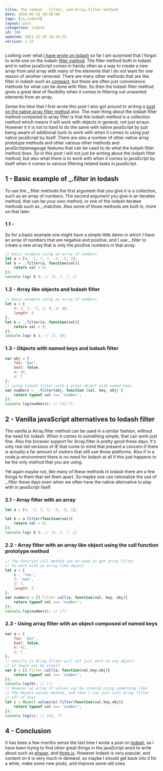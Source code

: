 ```yaml
---
title: The lodash _.filter, and Array.filter methods
date: 2018-05-18 10:50:00
tags: [js,lodash]
layout: post
categories: lodash
id: 190
updated: 2021-12-19 10:30:23
version: 1.12
---
```


Looking over what [I have wrote on lodash](/categories/lodash) so far I am surprised that I forgot to write one on the lodash [filter method](https://lodash.com/docs/4.17.10#filter). The filter method both in lodash and in native javaScript comes in handy often as a way to create a new array from and array with many of the elements that I do not want for one reason of another removed. There are many other methods that are like filter in lodash such as [compact](/2018/08/09/lodash_compact/), but these are often just convenience methods for what can be done with filter. So then the lodash filter method gives a great deal of flexibility when it comes to filtering out unwanted elements from an array.

Sense the time that I first wrote this post I also got around to writing a [post on the native array filter method](/2020/10/03/js-array-filter/) also. The main thing about the lodash filter method compared to array filter is that the lodash method is a collection method which means it will work with objects in general, not just arrays. However it it is not to hard to do the same with native javaScript by just being aware of additional tools to work with when it comes to using just native javaScript by itself. There are also a number of other native array prototype methods and other various other methods and javaScritplanagauge features that can be used to do what the lodash filter method does. So in this post I will not just be writing about the lodash filter method, but also what there is to work with when it comes to javaScript by itself when it comes to various filtering related tasks in javaScript.

<!-- more -->

## 1 - Basic example of \_.filter in lodash

To use the \_.filter methods the first argument that you give it is a collection, such as an array of numbers. The second argument you give is an iteratee method, that can be your own method, or one of the lodash iteratee methods such as \_.matches. Also some of those methods are built in, more on that later.

### 1.1 -

So for a basic example one might have a simple little demo in which I have an array of numbers that are negative and positive, and I use \_.filter to create a new array that is only the positive numbers in that array.


```js
// basic example using an array of numbers
let a = [4, -1, 7, 7, -3, -5, 1];
let b = _.filter(a, function(val){
    return val > 0;
});
console.log( b ); // [4, 7, 7, 1]
```

### 1.2 - Array like objects and lodash filter

```js
// basic example using an array of numbers
let a = {
    0: 2, 1: -7, 2: 0, 3: 40,
    length: 4
};
let b = _.filter(a, function(val){
    return val > 0;
});
console.log( b ); // [2, 40]
```

### 1.3 - Objects with named keys and lodash filter

```js
var obj = {
    foo: 'bar',
    bool: false,
    n: 42,
    c: 7
};
// using lodash filter with a plain object with named keys
var numbers = _.filter(obj, function (val, key, obj) {
    return typeof val === 'number';
});
console.log(numbers); // [42,7];
```

## 2 - Vanilla javaScript alternatives to lodash filter

The vanilla js Array.filter method can be used in a similar fashion, without the need for lodash. When it comes to something simple, that can work just fine. Also the browser support for Array.filter is pretty good these days, it's only real old versions of IE that come to mind that present a concern if there is actually a far amount of visitors that still use those platforms. Also if in a node.js environment there is no need for lodash at all if this just happens to be the only method that you are using. 

Yet again maybe not, like many of these methods in lodash there are a few things to them that set them apart. So maybe one can rationalize the use of \_.filter these days even when we often have the native alternative to play with in javaScript itself.

### 2.1 - Array filter with an array


```js
let a = [4, -1, 7, 7, -3, -5, 1];

let b = a.filter(function(val){
    return val > 0;
});
console.log( b ); // [4, 7, 7, 1]
```

### 2.2 - Array filter with an array like object using the call function prototype method

```js
// The function call method can be used to get array filter
// to work with an array like object
let a = {
    0 : 'foo',
    1: 'man',
    2: 7,
    length: 3
};
var numbers = [].filter.call(a, function(val, key, obj){
    return typeof val === 'number';
});
console.log(numbers); // [7]
```

### 2.3 - Using array filter with an object composed of named keys

```js
var a = {
    foo: 'bar',
    bool: false,
    n: 42,
    c: 7
};
// Vanilla js Array.filter will not just work on any object
// at least not by itself
var b = [].filter.call(a, function(val,key,obj){
    return typeof val === 'number';
});
console.log(b); // [];
// However an array of values can be created using something like
// The Object.values method, and then I can just call array filter
// off of that
let c = Object.values(a).filter(function(val,key,obj){
    return typeof val === 'number';
});
console.log(c); // [42, 7]
```

## 4 - Conclusion

It has been a few months sense the last time I wrote a post on [lodash](https://lodash.com/), as I have been trying to find other great things in the javaScript word to write about such as [phaser](/categories/phaser/), and [three.js](/categories/three-js/). However lodash is very popular, and content on it is very much in demand, so maybe I should get back into it for a while, make some new posts, and improve some old ones.
